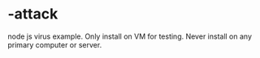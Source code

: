 # -attack
node js virus example. Only install on VM for testing. Never install on any primary computer or server.
